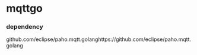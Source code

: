 # mqttgo


### dependency
github.com/eclipse/paho.mqtt.golanghttps://github.com/eclipse/paho.mqtt.golang

